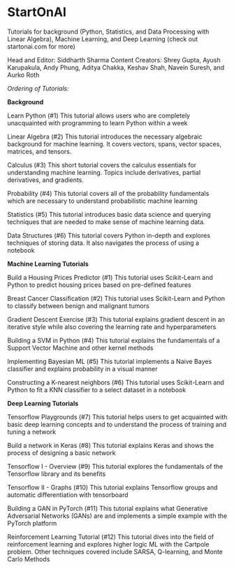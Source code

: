 # StartOnAI
Tutorials for background (Python, Statistics, and Data Processing with Linear Algebra), Machine Learning, and Deep Learning (check out startonai.com for more)

Head and Editor: Siddharth Sharma
Content Creators: Shrey Gupta, Ayush Karupakula, Andy Phung, Aditya Chakka, Keshav Shah, Navein Suresh, and Aurko Roth

*Ordering of Tutorials:*

**Background**

Learn Python (#1)
This tutorial allows users who are completely unacquainted with programming to learn Python within a week 


Linear Algebra (#2)
This tutorial introduces the necessary algebraic background for machine learning. It covers vectors, spans, vector spaces, matrices, and tensors.


Calculus (#3)
This short tutorial covers the calculus essentials for understanding machine learning. Topics include derivatives, partial derivatives, and gradients.


Probability (#4)
This tutorial covers all of the probability fundamentals which are necessary to understand probabilistic machine learning


Statistics (#5)
This tutorial introduces basic data science and querying techniques that are needed to make sense of machine learning data.


Data Structures (#6)
This tutorial covers Python in-depth and explores techniques of storing data. It also navigates the process of using a notebook



**Machine Learning Tutorials**


Build a Housing Prices Predictor (#1)
This tutorial uses Scikit-Learn and Python to predict housing prices based on pre-defined features


Breast Cancer Classification (#2)
This tutorial uses Scikit-Learn and Python to classify between benign and malignant tumors


Gradient Descent Exercise (#3)
This tutorial explains gradient descent in an iterative style while also covering the learning rate and hyperparameters


Building a SVM in Python (#4)
This tutorial explains the fundamentals of a Support Vector Machine and other kernel methods


Implementing Bayesian ML (#5)
This tutorial implements a Naive Bayes classifier and explains probability in a visual manner


Constructing a K-nearest neighbors (#6)
This tutorial uses Scikit-Learn and Python to fit a KNN classifier to a select dataset in a notebook


**Deep Learning Tutorials**


Tensorflow Playgrounds (#7)
This tutorial helps users to get acquainted with basic deep learning concepts and to understand the process of training and tuning a network 


Build a network in Keras (#8)
This tutorial explains Keras and shows the process of designing a basic network


Tensorflow I - Overview (#9)
This tutorial explores the fundamentals of the Tensorflow library and its benefits


Tensorflow II - Graphs (#10)
This tutorial explains Tensorflow groups and automatic differentiation with tensorboard 


Building a GAN in PyTorch (#11)
This tutorial explains what Generative Adversarial Networks (GANs) are and implements a simple example with the PyTorch platform


Reinforcement Learning Tutorial (#12)
This tutorial dives into the field of reinforcement learning and explores higher logic ML with the Cartpole problem. Other techniques covered include SARSA, Q-learning, and Monte Carlo Methods





